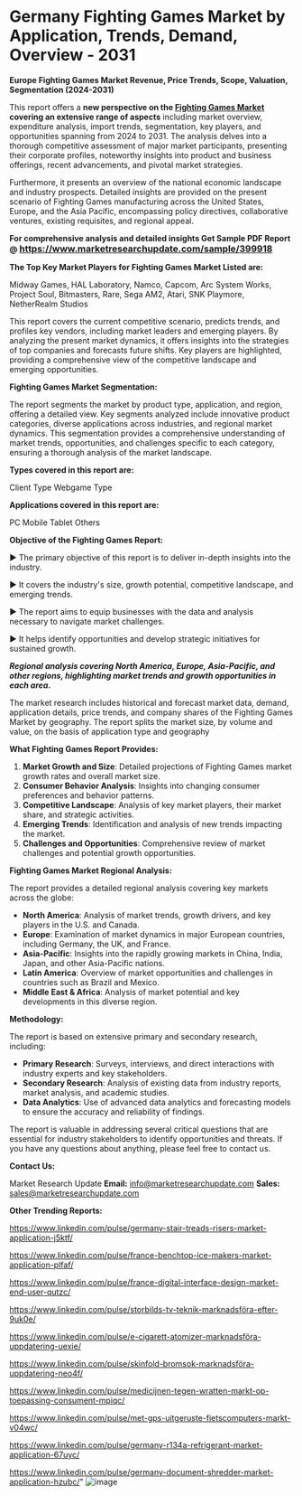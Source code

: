 # Germany Fighting Games Market by Application, Trends, Demand, Overview - 2031

<strong>Europe Fighting Games Market Revenue, Price Trends, Scope, Valuation, Segmentation (2024-2031)</strong>

This report offers a <strong>new perspective on the <a href=https://www.marketresearchupdate.com/sample/399918>Fighting Games Market</a> covering an extensive range of aspects</strong> including market overview, expenditure analysis, import trends, segmentation, key players, and opportunities spanning from 2024 to 2031. The analysis delves into a thorough competitive assessment of major market participants, presenting their corporate profiles, noteworthy insights into product and business offerings, recent advancements, and pivotal market strategies.

Furthermore, it presents an overview of the national economic landscape and industry prospects. Detailed insights are provided on the present scenario of Fighting Games manufacturing across the United States, Europe, and the Asia Pacific, encompassing policy directives, collaborative ventures, existing requisites, and regional appeal.

<strong>For comprehensive analysis and detailed insights Get Sample PDF Report @ <a href=https://www.marketresearchupdate.com/sample/399918><font size=3 color=#0000ff>https://www.marketresearchupdate.com/sample/399918</font></a></strong>

<strong>The Top Key Market Players for Fighting Games Market Listed are:</strong>

Midway Games, HAL Laboratory, Namco, Capcom, Arc System Works, Project Soul, Bitmasters, Rare, Sega AM2, Atari, SNK Playmore, NetherRealm Studios

This report covers the current competitive scenario, predicts trends, and profiles key vendors, including market leaders and emerging players. By analyzing the present market dynamics, it offers insights into the strategies of top companies and forecasts future shifts. Key players are highlighted, providing a comprehensive view of the competitive landscape and emerging opportunities.

<strong>Fighting Games Market Segmentation:</strong>

The report segments the market by product type, application, and region, offering a detailed view. Key segments analyzed include innovative product categories, diverse applications across industries, and regional market dynamics. This segmentation provides a comprehensive understanding of market trends, opportunities, and challenges specific to each category, ensuring a thorough analysis of the market landscape.

<strong>Types covered in this report are:</strong>

Client Type
Webgame Type

<strong>Applications covered in this report are:</strong>

PC
Mobile
Tablet
Others

<strong>Objective of the Fighting Games Report:</strong>

▶ The primary objective of this report is to deliver in-depth insights into the industry.

▶ It covers the industry's size, growth potential, competitive landscape, and emerging trends.

▶ The report aims to equip businesses with the data and analysis necessary to navigate market challenges.

▶ It helps identify opportunities and develop strategic initiatives for sustained growth.

<strong><em>Regional analysis covering North America, Europe, Asia-Pacific, and other regions, highlighting market trends and growth opportunities in each area.</em></strong>

The market research includes historical and forecast market data, demand, application details, price trends, and company shares of the Fighting Games Market by geography. The report splits the market size, by volume and value, on the basis of application type and geography

<strong>What Fighting Games Report Provides:</strong>
<ol>
  <li><strong>Market Growth and Size</strong>: Detailed projections of Fighting Games market growth rates and overall market size.</li>
  <li><strong>Consumer Behavior Analysis</strong>: Insights into changing consumer preferences and behavior patterns.</li>
  <li><strong>Competitive Landscape</strong>: Analysis of key market players, their market share, and strategic activities.</li>
  <li><strong>Emerging Trends</strong>: Identification and analysis of new trends impacting the market.</li>
  <li><strong>Challenges and Opportunities</strong>: Comprehensive review of market challenges and potential growth opportunities.</li>
</ol>

<strong>Fighting Games Market Regional Analysis:</strong>

The report provides a detailed regional analysis covering key markets across the globe:
<ul>
  <li><strong>North America</strong>: Analysis of market trends, growth drivers, and key players in the U.S. and Canada.</li>
  <li><strong>Europe</strong>: Examination of market dynamics in major European countries, including Germany, the UK, and France.</li>
  <li><strong>Asia-Pacific</strong>: Insights into the rapidly growing markets in China, India, Japan, and other Asia-Pacific nations.</li>
  <li><strong>Latin America</strong>: Overview of market opportunities and challenges in countries such as Brazil and Mexico.</li>
  <li><strong>Middle East &amp; Africa</strong>: Analysis of market potential and key developments in this diverse region.</li>
</ul>

<strong>Methodology:</strong>

The report is based on extensive primary and secondary research, including:
<ul>
  <li><strong>Primary Research</strong>: Surveys, interviews, and direct interactions with industry experts and key stakeholders.</li>
  <li><strong>Secondary Research</strong>: Analysis of existing data from industry reports, market analysis, and academic studies.</li>
  <li><strong>Data Analytics</strong>: Use of advanced data analytics and forecasting models to ensure the accuracy and reliability of findings.</li>
</ul>
The report is valuable in addressing several critical questions that are essential for industry stakeholders to identify opportunities and threats. If you have any questions about anything, please feel free to contact us.

<strong>Contact Us:</strong>

Market Research Update
<strong>Email:</strong> info@marketresearchupdate.com
<strong>Sales:</strong> sales@marketresearchupdate.com

<strong>Other Trending Reports:</strong>

<a href=https://www.linkedin.com/pulse/germany-stair-treads-risers-market-application-j5ktf/>https://www.linkedin.com/pulse/germany-stair-treads-risers-market-application-j5ktf/</a>

<a href=https://www.linkedin.com/pulse/france-benchtop-ice-makers-market-application-plfaf/>https://www.linkedin.com/pulse/france-benchtop-ice-makers-market-application-plfaf/</a>

<a href=https://www.linkedin.com/pulse/france-digital-interface-design-market-end-user-qutzc/>https://www.linkedin.com/pulse/france-digital-interface-design-market-end-user-qutzc/</a>

<a href=https://www.linkedin.com/pulse/storbilds-tv-teknik-marknadsföra-efter-9uk0e/>https://www.linkedin.com/pulse/storbilds-tv-teknik-marknadsföra-efter-9uk0e/</a>

<a href=https://www.linkedin.com/pulse/e-cigarett-atomizer-marknadsföra-uppdatering-uexie/>https://www.linkedin.com/pulse/e-cigarett-atomizer-marknadsföra-uppdatering-uexie/</a>

<a href=https://www.linkedin.com/pulse/skinfold-bromsok-marknadsföra-uppdatering-neo4f/>https://www.linkedin.com/pulse/skinfold-bromsok-marknadsföra-uppdatering-neo4f/</a>

<a href=https://www.linkedin.com/pulse/medicijnen-tegen-wratten-markt-op-toepassing-consument-mpiqc/>https://www.linkedin.com/pulse/medicijnen-tegen-wratten-markt-op-toepassing-consument-mpiqc/</a>

<a href=https://www.linkedin.com/pulse/met-gps-uitgeruste-fietscomputers-markt-v04wc/>https://www.linkedin.com/pulse/met-gps-uitgeruste-fietscomputers-markt-v04wc/</a>

<a href=https://www.linkedin.com/pulse/germany-r134a-refrigerant-market-application-67uyc/>https://www.linkedin.com/pulse/germany-r134a-refrigerant-market-application-67uyc/</a>

<a href=https://www.linkedin.com/pulse/germany-document-shredder-market-application-hzubc/>https://www.linkedin.com/pulse/germany-document-shredder-market-application-hzubc/</a>"
![image](https://github.com/user-attachments/assets/06a6ac0c-84a9-4d86-80e3-ba31b3f3d8a1)
